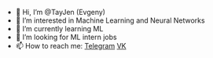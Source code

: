- 👋 Hi, I’m @TayJen (Evgeny)
- 👀 I’m interested in Machine Learning and Neural Networks
- 🌱 I’m currently learning ML
- 💞️ I’m looking for ML intern jobs
- 📫 How to reach me:
  [Telegram](https://t.me/holy_guacamole0 "Telegram")
  [VK](https://vk.com/nobody_tayjen "VK")

<!---
TayJen/TayJen is a ✨ special ✨ repository because its `README.md` (this file) appears on your GitHub profile.
You can click the Preview link to take a look at your changes.
--->
